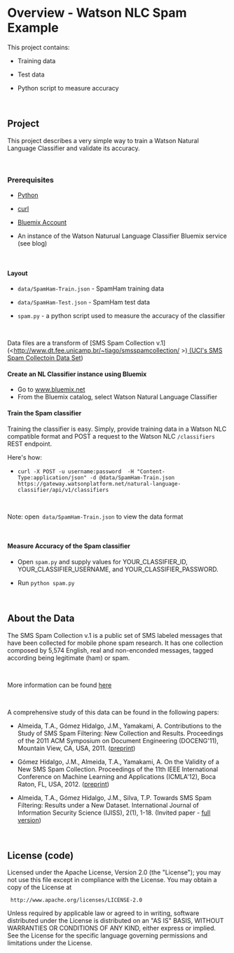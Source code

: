 Overview - Watson NLC Spam Example
==================================

This project contains:

-   Training data

-   Test data

-   Python script to measure accuracy

 

Project
-------

This project describes a very simple way to train a Watson Natural Language
Classifier and validate its accuracy.

 

### Prerequisites

-   [Python](<https://www.python.org/downloads/>)

-   [curl](<http://curl.haxx.se/download.html>)

-   [Bluemix Account](<www.bluemix.net>)

-   An instance of the Watson Naturual Language Classifier Bluemix service (see
    blog)

 

#### Layout

-   `data/SpamHam-Train.json` - SpamHam training data

-   `data/SpamHam-Test.json` - SpamHam test data

-   `spam.py` - a python script used to measure the accuracy of the classifier

 

Data files are a transform of [SMS Spam Collection
v.1](<<http://www.dt.fee.unicamp.br/~tiago/smsspamcollection/> >)[ (UCI's SMS
Spam Collectoin Data
Set](<https://archive.ics.uci.edu/ml/datasets/SMS+Spam+Collection>))

#### Create an NL Classifier instance using Bluemix
-   Go to www.bluemix.net
-   From the Bluemix catalog, select Watson Natural Language Classifier

#### Train the Spam classifier

Training the classifier is easy. Simply, provide training data in a Watson NLC
compatible format and POST a request to the Watson NLC `/classifiers` REST
endpoint.

Here's how:

-   `curl -X POST -u username:password  -H "Content-Type:application/json" -d
    @data/SpamHam-Train.json
    https://gateway.watsonplatform.net/natural-language-classifier/api/v1/classifiers`

 

Note: open` data/SpamHam-Train.json` to view the data format

 

#### Measure Accuracy of the Spam classifier
-   Open `spam.py` and supply values for YOUR_CLASSIFIER_ID, YOUR_CLASSIFIER_USERNAME, and YOUR_CLASSIFIER_PASSWORD.

-   Run `python spam.py`

 

About the Data
--------------

The SMS Spam Collection v.1 is a public set of SMS labeled messages that have
been collected for mobile phone spam research. It has one collection composed
by 5,574 English, real and non-enconded messages, tagged according being
legitimate (ham) or spam.

 

More information can be found
[here](<http://www.dt.fee.unicamp.br/~tiago/smsspamcollection/>)

 

A comprehensive study of this data can be found in the following papers:

-   Almeida, T.A., Gómez Hidalgo, J.M., Yamakami, A. Contributions to the Study
    of SMS Spam Filtering: New Collection and Results. Proceedings of the 2011
    ACM Symposium on Document Engineering (DOCENG'11), Mountain View, CA, USA,
    2011.
    ([preprint](<http://www.dt.fee.unicamp.br/~tiago/smsspamcollection/doceng11.pdf>))

-   Gómez Hidalgo, J.M., Almeida, T.A., Yamakami, A. On the Validity of a New
    SMS Spam Collection. Proceedings of the 11th IEEE International Conference
    on Machine Learning and Applications (ICMLA'12), Boca Raton, FL, USA, 2012.
    ([preprint](<http://www.dt.fee.unicamp.br/~tiago/smsspamcollection/icmla12.pdf>))

-   Almeida, T.A., Gómez Hidalgo, J.M., Silva, T.P. Towards SMS Spam Filtering:
    Results under a New Dataset. International Journal of Information Security
    Science (IJISS), 2(1), 1-18. (Invited paper - [full
    version](<http://www.dt.fee.unicamp.br/~tiago/smsspamcollection/IJISS13.pdf>))

 

License (code)
--------------

Licensed under the Apache License, Version 2.0 (the "License"); you may not use
this file except in compliance with the License. You may obtain a copy of the
License at

~~~~~~~~~~~~~~~~~~~~~~~~~~~~~~~~~~~~~~~~~~~~~~~~~~~~~~~~~~~~~~~~~~~~~~~~~~~~~~~~
 http://www.apache.org/licenses/LICENSE-2.0
~~~~~~~~~~~~~~~~~~~~~~~~~~~~~~~~~~~~~~~~~~~~~~~~~~~~~~~~~~~~~~~~~~~~~~~~~~~~~~~~

Unless required by applicable law or agreed to in writing, software distributed
under the License is distributed on an "AS IS" BASIS, WITHOUT WARRANTIES OR
CONDITIONS OF ANY KIND, either express or implied. See the License for the
specific language governing permissions and limitations under the License.
